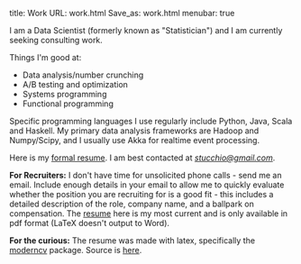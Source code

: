title: Work
URL: work.html
Save_as: work.html
menubar: true

I am a Data Scientist (formerly known as "Statistician") and I am currently seeking consulting work.

Things I'm good at:

- Data analysis/number crunching
- A/B testing and optimization
- Systems programming
- Functional programming

Specific programming languages I use regularly include Python, Java, Scala and Haskell. My primary data analysis frameworks are Hadoop and Numpy/Scipy, and I usually use Akka for realtime event processing.

Here is my [formal resume](work/resume.pdf). I am best contacted at *stucchio@gmail.com*.

**For Recruiters:** I don't have time for unsolicited phone calls - send me an email. Include enough details in your email to allow me to quickly evaluate whether the position you are recruiting for is a good fit - this includes a detailed description of the role, company name, and a ballpark on compensation. The [resume](work/resume.pdf) here is my most current and is only available in pdf format (LaTeX doesn't output to Word).

**For the curious:** The resume was made with latex, specifically the [moderncv](https://www.ctan.org/tex-archive/macros/latex/contrib/moderncv/?lang=en) package. Source is [here](work/resume.tex).
